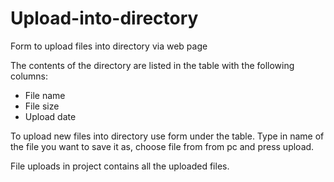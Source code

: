# Upload-into-directory
Form to upload files into directory via web page

The contents of the directory are listed in the table with the following columns:
- File name
- File size
- Upload date

To upload new files into directory use form under the table. Type in name of the file you want to save it as, choose file from from pc and press upload.

File uploads in project contains all the uploaded files.

